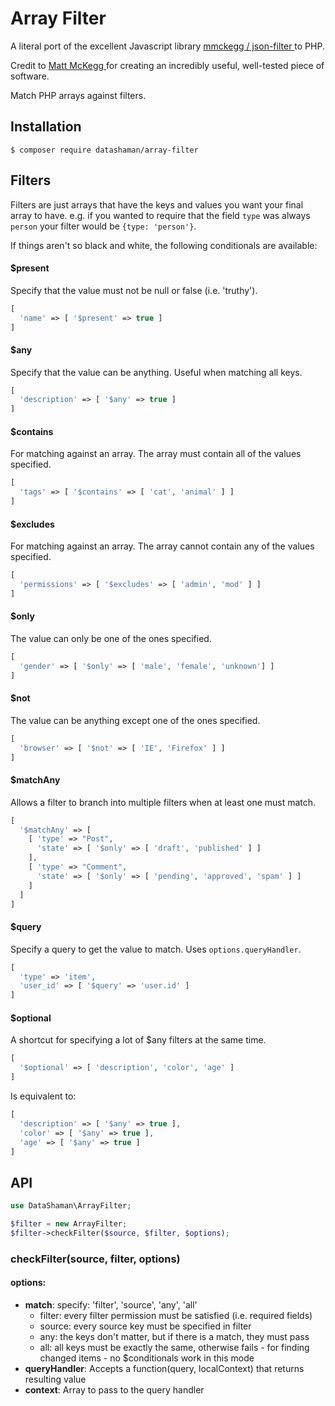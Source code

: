 Array Filter
===

A literal port of the excellent Javascript library [ mmckegg / json-filter ](https://github.com/mmckegg/json-filter) to PHP.

Credit to [ Matt McKegg ](https://github.com/mmckegg) for creating an incredibly useful, well-tested piece of software.

Match PHP arrays against filters.

## Installation

```shell
$ composer require datashaman/array-filter
```

## Filters

Filters are just arrays that have the keys and values you want your final array to have. e.g. if you wanted to require that the field `type` was always `person` your filter would be `{type: 'person'}`. 

If things aren't so black and white, the following conditionals are available:

#### $present

Specify that the value must not be null or false (i.e. 'truthy'). 

```php
[
  'name' => [ '$present' => true ]
]
```

#### $any

Specify that the value can be anything. Useful when matching all keys.

```php
[
  'description' => [ '$any' => true ]
]
```

#### $contains

For matching against an array. The array must contain all of the values specified.

```php
[
  'tags' => [ '$contains' => [ 'cat', 'animal' ] ]
]
```

#### $excludes

For matching against an array. The array cannot contain any of the values specified.

```php
[
  'permissions' => [ '$excludes' => [ 'admin', 'mod' ] ]
]
```

#### $only

The value can only be one of the ones specified.

```php
[
  'gender' => [ '$only' => [ 'male', 'female', 'unknown'] ]
]
```

#### $not

The value can be anything except one of the ones specified.

```php
[
  'browser' => [ '$not' => [ 'IE', 'Firefox' ] ]
]
```

#### $matchAny

Allows a filter to branch into multiple filters when at least one must match.

```php
[
  '$matchAny' => [
    [ 'type' => "Post",
      'state' => [ '$only' => [ 'draft', 'published' ] ]
    ],
    [ 'type' => "Comment",
      'state' => [ '$only' => [ 'pending', 'approved', 'spam' ] ]
    ]
  ]
]
```

#### $query

Specify a query to get the value to match. Uses `options.queryHandler`.

```php
[
  'type' => 'item',
  'user_id' => [ '$query' => 'user.id' ]
]
```

#### $optional

A shortcut for specifying a lot of $any filters at the same time.

```php
[
  '$optional' => [ 'description', 'color', 'age' ]
]
```

Is equivalent to:

```php
[
  'description' => [ '$any' => true ],
  'color' => [ '$any' => true ],
  'age' => [ '$any' => true ]
]
```

## API

```php
use DataShaman\ArrayFilter;

$filter = new ArrayFilter;
$filter->checkFilter($source, $filter, $options);
```

### checkFilter(source, filter, options)

#### options:

- **match**: specify: 'filter', 'source', 'any', 'all'
  - filter: every filter permission must be satisfied (i.e. required fields)
  - source: every source key must be specified in filter
  - any: the keys don't matter, but if there is a match, they must pass
  - all: all keys must be exactly the same, otherwise fails - for finding changed items - no $conditionals work in this mode
- **queryHandler**: Accepts a function(query, localContext) that returns resulting value
- **context**: Array to pass to the query handler
